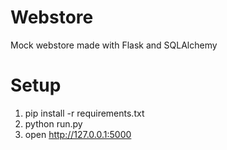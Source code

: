 # Webstore

Mock webstore made with Flask and SQLAlchemy

# Setup
1. pip install -r requirements.txt
2. python run.py
3. open http://127.0.0.1:5000